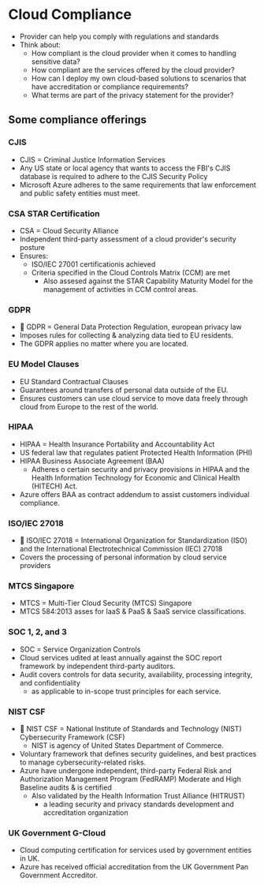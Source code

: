 # Cloud Compliance

- Provider can help you comply with regulations and standards
- Think about:
  - How compliant is the cloud provider when it comes to handling sensitive data?
  - How compliant are the services offered by the cloud provider?
  - How can I deploy my own cloud-based solutions to scenarios that have accreditation or compliance requirements?
  - What terms are part of the privacy statement for the provider?

## Some compliance offerings

### CJIS

- CJIS = Criminal Justice Information Services
- Any US state or local agency that wants to access the FBI's CJIS database is required to adhere to the CJIS Security Policy
- Microsoft Azure adheres to the same requirements that law enforcement and public safety entities must meet.

### CSA STAR Certification

- CSA = Cloud Security Alliance
- Independent third-party assessment of a cloud provider's security posture
- Ensures:
  - ISO/IEC 27001 certificationis achieved
  - Criteria specified in the Cloud Controls Matrix (CCM) are met
    - Also assesed against the STAR Capability Maturity Model for the management of activities in CCM control areas.

### GDPR

- 📝 GDPR = General Data Protection Regulation, european privacy law
- Imposes rules for collecting & analyzing data tied to EU residents.
- The GDPR applies no matter where you are located.

### EU Model Clauses

- EU Standard Contractual Clauses
- Guarantees around transfers of personal data outside of the EU.
- Ensures customers can use cloud service to move data freely through cloud from Europe to the rest of the world.

### HIPAA

- HIPAA = Health Insurance Portability and Accountability Act
- US federal law that regulates patient Protected Health Information (PHI)
- HIPAA Business Associate Agreement (BAA)
  - Adheres o certain security and privacy provisions in HIPAA and the Health Information Technology for Economic and Clinical Health (HITECH) Act.
- Azure offers BAA as contract addendum to assist customers individual compliance.

### ISO/IEC 27018

- 📝 ISO/IEC 27018 = International Organization for Standardization (ISO) and the International Electrotechnical Commission (IEC) 27018
- Covers the processing of personal information by cloud service providers

### MTCS Singapore

- MTCS = Multi-Tier Cloud Security (MTCS) Singapore
- MTCS 584:2013 asses for IaaS & PaaS & SaaS service classifications.

### SOC 1, 2, and 3

- SOC = Service Organization Controls
- Cloud services udited at least annually against the SOC report framework by independent third-party auditors.
- Audit covers controls for data security, availability, processing integrity, and confidentiality
  - as applicable to in-scope trust principles for each service.

### NIST CSF

- 📝 NIST CSF = National Institute of Standards and Technology (NIST) Cybersecurity Framework (CSF)
  - NIST is agency of United States Department of Commerce.
- Voluntary framework that defines security guidelines, and best practices to manage cybersecurity-related risks.
- Azure have undergone independent, third-party Federal Risk and Authorization Management Program (FedRAMP) Moderate and High Baseline audits & is certified
  - Also validated by the Health Information Trust Alliance (HITRUST)
    - a leading security and privacy standards development and accreditation organization

### UK Government G-Cloud

- Cloud computing certification for services used by government entities in UK.
- Azure has received official accreditation from the UK Government Pan Government Accreditor.
